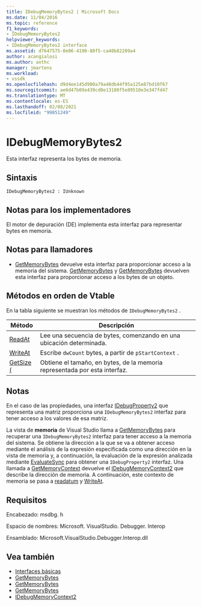 ```yaml
---
title: IDebugMemoryBytes2 | Microsoft Docs
ms.date: 11/04/2016
ms.topic: reference
f1_keywords:
- IDebugMemoryBytes2
helpviewer_keywords:
- IDebugMemoryBytes2 interface
ms.assetid: d7647575-0e06-4190-88f5-ca40b82209a4
author: acangialosi
ms.author: anthc
manager: jmartens
ms.workload:
- vssdk
ms.openlocfilehash: d9d4ee145d900a79a48db44f95a125e87bd10f67
ms.sourcegitcommit: ae6d47b09a439cd0e13180f5e89510e3e347fd47
ms.translationtype: MT
ms.contentlocale: es-ES
ms.lasthandoff: 02/08/2021
ms.locfileid: "99851249"
---
```

# <a name="idebugmemorybytes2"></a>IDebugMemoryBytes2
Esta interfaz representa los bytes de memoria.

## <a name="syntax"></a>Sintaxis

```
IDebugMemoryBytes2 : IUnknown
```

## <a name="notes-for-implementers"></a>Notas para los implementadores
 El motor de depuración (DE) implementa esta interfaz para representar bytes en memoria.

## <a name="notes-for-callers"></a>Notas para llamadores
- [GetMemoryBytes](../../../extensibility/debugger/reference/idebugprogram2-getmemorybytes.md) devuelve esta interfaz para proporcionar acceso a la memoria del sistema. [GetMemoryBytes](../../../extensibility/debugger/reference/idebugproperty2-getmemorybytes.md) y [GetMemoryBytes](../../../extensibility/debugger/reference/idebugreference2-getmemorybytes.md) devuelven esta interfaz para proporcionar acceso a los bytes de un objeto.

## <a name="methods-in-vtable-order"></a>Métodos en orden de Vtable
 En la tabla siguiente se muestran los métodos de `IDebugMemoryBytes2` .

|Método|Descripción|
|------------|-----------------|
|[ReadAt](../../../extensibility/debugger/reference/idebugmemorybytes2-readat.md)|Lee una secuencia de bytes, comenzando en una ubicación determinada.|
|[WriteAt](../../../extensibility/debugger/reference/idebugmemorybytes2-writeat.md)|Escribe `dwCount` bytes, a partir de `pStartContext` .|
|[GetSize (](../../../extensibility/debugger/reference/idebugmemorybytes2-getsize.md)|Obtiene el tamaño, en bytes, de la memoria representada por esta interfaz.|

## <a name="remarks"></a>Notas
 En el caso de las propiedades, una interfaz [IDebugProperty2](../../../extensibility/debugger/reference/idebugproperty2.md) que representa una matriz proporciona una `IDebugMemoryBytes2` interfaz para tener acceso a los valores de esa matriz.

 La vista de **memoria** de Visual Studio llama a [GetMemoryBytes](../../../extensibility/debugger/reference/idebugprogram2-getmemorybytes.md) para recuperar una `IDebugMemoryBytes2` interfaz para tener acceso a la memoria del sistema. Se obtiene la dirección a la que se va a obtener acceso mediante el análisis de la expresión especificada como una dirección en la vista de memoria y, a continuación, la evaluación de la expresión analizada mediante [EvaluateSync](../../../extensibility/debugger/reference/idebugexpression2-evaluatesync.md) para obtener una `IDebugProperty2` interfaz. Una llamada a [GetMemoryContext](../../../extensibility/debugger/reference/idebugproperty2-getmemorycontext.md) devuelve el [IDebugMemoryContext2](../../../extensibility/debugger/reference/idebugmemorycontext2.md) que describe la dirección de memoria. A continuación, este contexto de memoria se pasa a [readatum](../../../extensibility/debugger/reference/idebugmemorybytes2-readat.md) y [WriteAt](../../../extensibility/debugger/reference/idebugmemorybytes2-writeat.md).

## <a name="requirements"></a>Requisitos
 Encabezado: msdbg. h

 Espacio de nombres: Microsoft. VisualStudio. Debugger. Interop

 Ensamblado: Microsoft.VisualStudio.Debugger.Interop.dll

## <a name="see-also"></a>Vea también
- [Interfaces básicas](../../../extensibility/debugger/reference/core-interfaces.md)
- [GetMemoryBytes](../../../extensibility/debugger/reference/idebugprogram2-getmemorybytes.md)
- [GetMemoryBytes](../../../extensibility/debugger/reference/idebugproperty2-getmemorybytes.md)
- [GetMemoryBytes](../../../extensibility/debugger/reference/idebugreference2-getmemorybytes.md)
- [IDebugMemoryContext2](../../../extensibility/debugger/reference/idebugmemorycontext2.md)
